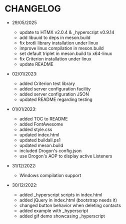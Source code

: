 # CHANGELOG

- 29/05/2025
  - update to HTMX v2.0.4 & _hyperscript v0.9.14
  - add libuuid to deps in meson.build
  - fix brotli library installation under linux
  - improve linux compilation in meson.build
  - set default triplet in meson.build to x64-linux
  - fix Criterion installation under linux
  - update README

- 02/01/2023:
  - added Criterion test library
  - added server configuration facility
  - added server configuration JSON
  - updated README regarding testing

- 01/01/2023:
  - added TOC to README
  - added FontAwesome
  - added style.css
  - updated index.html
  - updated buildall.ps1
  - updated meson.build
  - included Drogon's config.json
  - use Drogon's AOP to display active Listeners

- 31/12/2022:
  - Windows compilation support

- 30/12/2022:
  - added _hyperscript scripts in index.html
  - added jQuery in index.html (bootstrap needs it)
  - changed button behavior when deleting contacts
  - added example with _hyperscript
  - added gif demo showcasing _hyperscript
